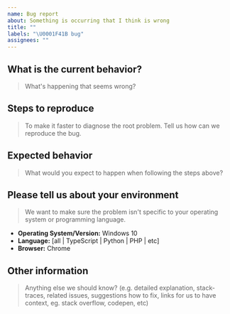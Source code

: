```yaml
---
name: Bug report
about: Something is occurring that I think is wrong
title: ""
labels: "\U0001F41B bug"
assignees: ""
---
```


## What is the current behavior?

> What's happening that seems wrong?

## Steps to reproduce

> To make it faster to diagnose the root problem. Tell us how can we reproduce the bug.

## Expected behavior

> What would you expect to happen when following the steps above?

## Please tell us about your environment

> We want to make sure the problem isn't specific to your operating system or programming language.

- **Operating System/Version:** Windows 10
- **Language:** [all | TypeScript | Python | PHP | etc]
- **Browser:** Chrome

## Other information

> Anything else we should know? (e.g. detailed explanation, stack-traces, related issues, suggestions how to fix, links for us to have context, eg. stack overflow, codepen, etc)
